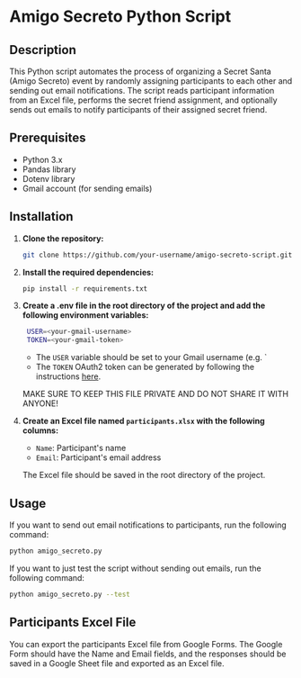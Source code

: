 # Amigo Secreto Python Script

## Description

This Python script automates the process of organizing a Secret Santa (Amigo Secreto) event by randomly assigning participants to each other and sending out email notifications. The script reads participant information from an Excel file, performs the secret friend assignment, and optionally sends out emails to notify participants of their assigned secret friend.

## Prerequisites

- Python 3.x
- Pandas library
- Dotenv library
- Gmail account (for sending emails)

## Installation

1. **Clone the repository:**

   ```bash
   git clone https://github.com/your-username/amigo-secreto-script.git
    ```
2. **Install the required dependencies:**

   ```bash
   pip install -r requirements.txt
   ```
3. **Create a .env file in the root directory of the project and add the following environment variables:**

   ```bash
    USER=<your-gmail-username>
    TOKEN=<your-gmail-token>
    ```
    - The `USER` variable should be set to your Gmail username (e.g. `
    - The `TOKEN` OAuth2 token can be generated by following the instructions [here](https://developers.google.com/gmail/api/quickstart/python#step_3_set_up_the_sample).

    MAKE SURE TO KEEP THIS FILE PRIVATE AND DO NOT SHARE IT WITH ANYONE!

4. **Create an Excel file named `participants.xlsx` with the following columns:**
    - `Name`: Participant's name
    - `Email`: Participant's email address

    The Excel file should be saved in the root directory of the project.

## Usage

If you want to send out email notifications to participants, run the following command:

```bash
python amigo_secreto.py
```

If you want to just test the script without sending out emails, run the following command:

```bash
python amigo_secreto.py --test
```

## Participants Excel File

You can export the participants Excel file from Google Forms.
The Google Form should have the Name and Email fields, and the responses should be saved in a Google Sheet file and exported as an Excel file.

